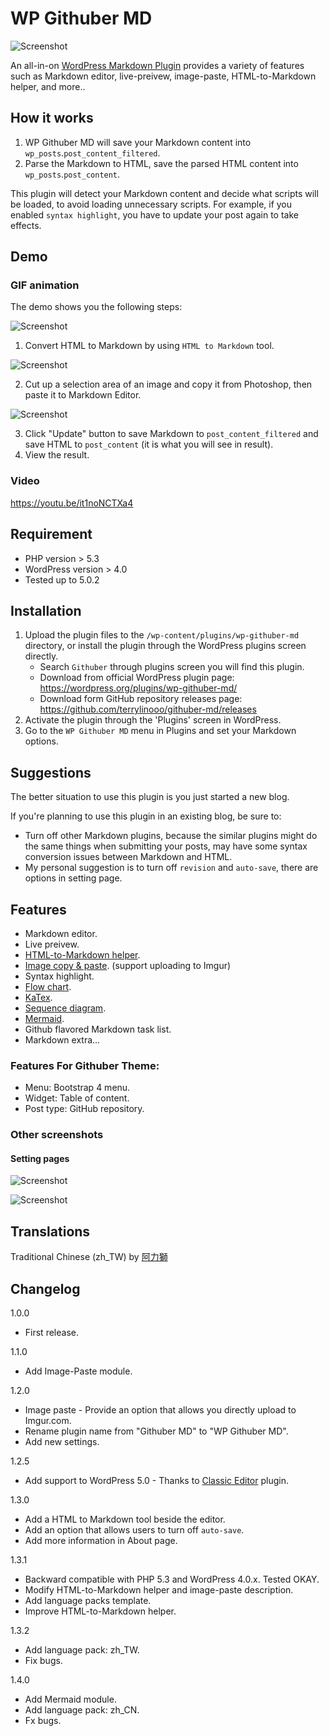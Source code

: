 # WP Githuber MD

![Screenshot](./assets/images/wp-githuber-md-cover.png)

An all-in-on [WordPress Markdown Plugin](https://terryl.in/en/repository/wordpress-markdown-plugin-githuber-md/) provides a variety of features such as Markdown editor, live-preivew, image-paste, HTML-to-Markdown helper, and more..


## How it works

1. WP Githuber MD will save your Markdown content into `wp_posts`.`post_content_filtered`.
2. Parse the Markdown to HTML, save the parsed HTML content into `wp_posts`.`post_content`.

This plugin will detect your Markdown content and decide what scripts will be loaded, to avoid loading unnecessary scripts.
For example, if you enabled `syntax highlight`, you have to update your post again to take effects.

## Demo

### GIF animation

The demo shows you the following steps:

![Screenshot](./assets/images/screenshot-1.gif)

1. Convert HTML to Markdown by using `HTML to Markdown` tool.

![Screenshot](./assets/images/screenshot-2.gif)

2. Cut up a selection area of an image and copy it from Photoshop, then paste it to Markdown Editor.

![Screenshot](./assets/images/screenshot-3.gif)

3. Click "Update" button to save Markdown to `post_content_filtered` and save HTML to `post_content` (it is what you will see in result). 
4. View the result.

### Video

https://youtu.be/it1noNCTXa4

## Requirement

* PHP version > 5.3
* WordPress version > 4.0
* Tested up to 5.0.2

## Installation

1. Upload the plugin files to the `/wp-content/plugins/wp-githuber-md` directory, or install the plugin through the WordPress plugins screen directly.
    - Search `Githuber` through plugins screen you will find this plugin.
    - Download  from official WordPress plugin page: https://wordpress.org/plugins/wp-githuber-md/
    - Download form GitHub repository releases page: https://github.com/terrylinooo/githuber-md/releases
2. Activate the plugin through the 'Plugins' screen in WordPress.
3. Go to the `WP Githuber MD` menu in Plugins and set your Markdown options.

## Suggestions

The better situation to use this plugin is you just started a new blog.

If you're planning to use this plugin in an existing blog, be sure to:

- Turn off other Markdown plugins, because the similar plugins might do the same things when submitting your posts, may have some syntax conversion issues between Markdown and HTML.
- My personal suggestion is to turn off `revision` and `auto-save`, there are options in setting page.

## Features

* Markdown editor.
* Live preivew.
* [HTML-to-Markdown helper](https://terryl.in/en/githuber-md-html2markdown/).
* [Image copy & paste](https://terryl.in/en/githuber-md-image-paste/). (support uploading to Imgur)
* Syntax highlight.
* [Flow chart](https://terryl.in/en/githuber-md-flow-chart/).
* [KaTex](https://terryl.in/en/githuber-md-katax/).
* [Sequence diagram](https://terryl.in/en/githuber-md-sequence-diagrams/).
* [Mermaid](https://terryl.in/en/githuber-md-mermaid/).
* Github flavored Markdown task list.
* Markdown extra...

### Features For Githuber Theme:

* Menu: Bootstrap 4 menu.
* Widget: Table of content.
* Post type: GitHub repository.

### Other screenshots

#### Setting pages

![Screenshot](./assets/images/screenshot-5.png)

![Screenshot](./assets/images/screenshot-6.png)

## Translations

Traditional Chinese (zh_TW) by [阿力獅](https://www.alexclassroom.com/)

## Changelog

1.0.0

* First release.

1.1.0

* Add Image-Paste module.

1.2.0

* Image paste - Provide an option that allows you directly upload to Imgur.com.
* Rename plugin name from "Githuber MD" to "WP Githuber MD".
* Add new settings.

1.2.5

* Add support to WordPress 5.0 - Thanks to [Classic Editor](https://wordpress.org/plugins/classic-editor/)  plugin.

1.3.0

* Add a HTML to Markdown tool beside the editor.
* Add an option that allows users to turn off `auto-save`.
* Add more information in About page.

1.3.1

* Backward compatible with PHP 5.3 and WordPress 4.0.x. Tested OKAY.
* Modify HTML-to-Markdown helper and image-paste description.
* Add language packs template.
* Improve HTML-to-Markdown helper.

1.3.2

* Add language pack: zh_TW.
* Fix bugs.

1.4.0

* Add Mermaid module.
* Add language pack: zh_CN.
* Fx bugs.